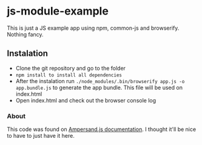 js-module-example
=================

This is just a JS example app using npm, common-js and browserify. Nothing fancy.

## Instalation

- Clone the git repository and go to the folder
- `npm install to install all dependencies`
- After the instalation run `./node_modules/.bin/browserify app.js -o app.bundle.js` to generate the app bundle. This file will be used on index.html
- Open index.html and check out the browser console log

### About

This code was found on [Ampersand.js documentation](http://ampersandjs.com/learn/npm-browserify-and-modules). I thought it'll be nice to have to just have it here.
